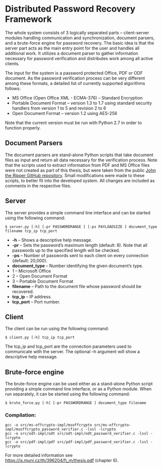 # Distributed Password Recovery Framework

The whole system consists of 3 logically separated parts – client-server modules handling communication and synchronization, document parsers, and a brute-force engine for password recovery. The basic idea is that the server part acts as the main entry point for the user and handles all additional work. It utilizes a document parser to gather information necessary for password verification and distributes work among all active clients.

The input for the system is a password protected Office, PDF or ODF document. As the password verification process can be very different among these formats, a detailed list of currently supported algorithms follows:

* MS Office (Open Office XML - ECMA-376) – Standard Encryption
* Portable Document Format – version 1.3 to 1.7 using standard security handlers from version 1 to 5 and revision 2 to 6
* Open Document Format – version 1.2 using AES-256

Note that the current version must be run with Python 2.7 in order to function properly.

## Document Parsers

The document parsers are stand-alone Python scripts that take document files as input and return all data necessary for the verification process. Note that the scripts used to extract information from PDF and MS Office files were not created as part of this thesis, but were taken from the public [John the Ripper GitHub repository](https://github.com/magnumripper/JohnTheRipper). Small modifications were made to these scripts, to better fit into the developed system. All changes are included as comments in the respective files.

## Server

The server provides a simple command line interface and can be started using the following command:

```
$ server.py [-h] [-pr PASSWORDRANGE ] [-ps PAYLOADSIZE ] document_type filename tcp_ip tcp_port
```
* **-h** – Shows a descriptive help message.
* **-pr** – Sets the password’s maximum length (default: 8). Note that all passwords up to the specified length will be checked.
* **-ps** – Number of passwords sent to each client on every connection (default: 20,000).
* **document_type** – Number identifying the given document’s type.
 * 1 – Microsoft Office
 * 2 – Open Document Format 
 * 3 – Portable Document Format
* **filename** – Path to the document file whose password should be recovered.
* **tcp_ip** – IP address.
* **tcp_port** – Port number.

## Client

The client can be run using the following command:
```
$ client.py [-h] tcp_ip tcp_port
```
The tcp_ip and tcp_port are the connection parameters used to communicate with the server. The optional –h argument will show a descriptive help message.

## Brute-force engine

The brute-force engine can be used either as a stand-alone Python script providing a simple command line interface, or as a Python module. When run separately, it can be started using the following command:

```
$ brute_force.py [-h] [-pr PASSWORDRANGE ] document_type filename
```

### Compilation:
```
gcc -o src/ms-offcrypto-impl/msoffcrypto src/ms-offcrypto-impl/msoffcrypto_password_verifier.c -lssl -lcrypto
gcc -o src/odt-impl/odt src/odt-impl/odt_password_verifier.c -lssl -lcrypto
gcc -o src/pdf-impl/pdf src/pdf-impl/pdf_password_verifier.c -lssl -lcrypto
```

For more detailed information see https://is.muni.cz/th/396204/fi_m/thesis.pdf (chapter 6).
